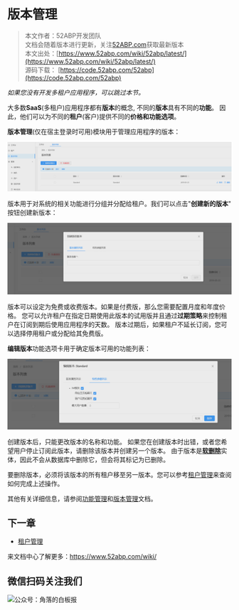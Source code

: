 # 版本管理

> 本文作者：52ABP开发团队 </br>
> 文档会随着版本进行更新，关注[52ABP.com](https://www.52abp.com)获取最新版本 </br>
> 本文出处：[https://www.52abp.com/wiki/52abp/latest/](https://www.52abp.com/wiki/52abp/latest/) </br>
> 源码下载： [https://code.52abp.com/52abp](https://code.52abp.com/52abp) </br>






*如果您没有开发多租户应用程序，可以跳过本节。*

大多数**SaaS**(多租户)应用程序都有**版本**的概念, 不同的**版本**具有不同的**功能**。
因此，他们可以为不同的**租户**(客户)提供不同的**价格和功能选项**。 

**版本管理**(仅在宿主登录时可用)模块用于管理应用程序的版本：

![版本管理](images/Features-52ABP-NG-Edition-Management-1.png)

版本用于对系统的相关功能进行分组并分配给租户。我们可以点击"**创建新的版本**" 按钮创建新版本：

![创建新的版本](images/Features-52ABP-NG-Edition-Management-2.png)

版本可以设定为免费或收费版本。如果是付费版，那么您需要配置月度和年度价格。
您可以允许租户在指定日期使用此版本的试用版并且通过**过期策略**来控制租户在订阅到期后使用应用程序的天数。
版本过期后，如果租户不延长订阅，您可以选择停用租户或分配给其免费版。

**编辑版本**功能选项卡用于确定版本可用的功能列表：

![编辑版本](images/Features-52ABP-NG-Edition-Management-3.png)

创建版本后，只能更改版本的名称和功能。
如果您在创建版本时出错，或者您希望用户停止订阅此版本，请删除该版本并创建另一个版本。
由于版本是[**软删除**](https://segmentfault.com/a/1190000016058823?utm_source=tag-newest)实体，因此不会从数据库中删除它，但会将其标记为已删除。

要删除版本，必须将该版本的所有租户移至另一版本。您可以参考[租户管理](Features-52ABP-NG-Tenant-Management.md)来查阅如何完成上述操作。

其他有关详细信息，请参阅[功能管理](need-help.md)和[版本管理](need-help.md)文档。

## 下一章

 -  [租户管理](Features-52ABP-NG-Tenant-Management.md)


来文档中心了解更多：https://www.52abp.com/wiki/ 

## 微信扫码关注我们

<div class="text-center ">
 <img src="https://www.52abp.com/imgs/money-QR/jiaoluo_wechat_QR.jpg" class="img-fluid text-center " alt="公众号：角落的白板报" style="
    height: 80;
    width: 250px;"/>
</div>
